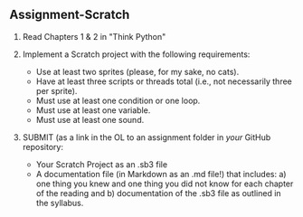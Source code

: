 ## Assignment-Scratch

1. Read Chapters 1 & 2 in "Think Python"

2. Implement a Scratch project with the following requirements:
	- Use at least two sprites (please, for my sake, no cats).
	- Have at least three scripts or threads total (i.e., not necessarily three per sprite).
	- Must use at least one condition or one loop.
	- Must use at least one variable.
	- Must use at least one sound.

3. SUBMIT (as a link in the OL to an assignment folder in *your* GitHub repository:
	- Your Scratch Project as an .sb3 file
	- A documentation file (in Markdown as an .md file!) that includes:
	a) one thing you knew and one thing you did not know for each chapter of the reading and
	b) documentation of the .sb3 file as outlined in the syllabus.
